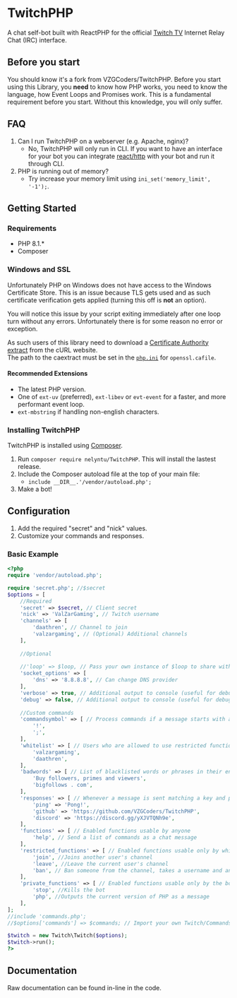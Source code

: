 TwitchPHP
====

A chat self-bot built with ReactPHP for the official [Twitch TV](https://www.twitch.tv) Internet Relay Chat (IRC) interface.

## Before you start

You should know it's a fork from VZGCoders/TwitchPHP.
Before you start using this Library, you **need** to know how PHP works, you need to know the language, how Event Loops and Promises work. This is a fundamental requirement before you start. Without this knowledge, you will only suffer.

## FAQ

1. Can I run TwitchPHP on a webserver (e.g. Apache, nginx)?
    - No, TwitchPHP will only run in CLI. If you want to have an interface for your bot you can integrate [react/http](https://github.com/ReactPHP/http) with your bot and run it through CLI.
2. PHP is running out of memory?
	- Try increase your memory limit using `ini_set('memory_limit', '-1');`.

## Getting Started

### Requirements

- PHP 8.1.*
- Composer

### Windows and SSL

Unfortunately PHP on Windows does not have access to the Windows Certificate Store. This is an issue because TLS gets used and as such certificate verification gets applied (turning this off is **not** an option).

You will notice this issue by your script exiting immediately after one loop turn without any errors. Unfortunately there is for some reason no error or exception.

As such users of this library need to download a [Certificate Authority extract](https://curl.haxx.se/docs/caextract.html) from the cURL website.<br>
The path to the caextract must be set in the [`php.ini`](https://secure.php.net/manual/en/openssl.configuration.php) for `openssl.cafile`.

#### Recommended Extensions

- The latest PHP version.
- One of `ext-uv` (preferred), `ext-libev` or `evt-event` for a faster, and more performant event loop.
- `ext-mbstring` if handling non-english characters.

### Installing TwitchPHP

TwitchPHP is installed using [Composer](https://getcomposer.org).

1. Run `composer require nelyntu/TwitchPHP`. This will install the lastest release.
2. Include the Composer autoload file at the top of your main file:
	- `include __DIR__.'/vendor/autoload.php';`
3. Make a bot!

## Configuration

1. Add the required "secret" and "nick" values.
2. Customize your commands and responses.

### Basic Example

```php
<?php
require 'vendor/autoload.php';

require 'secret.php'; //$secret
$options = [
	//Required
	'secret' => $secret, // Client secret
	'nick' => 'ValZarGaming', // Twitch username
	'channels' => [
		'daathren', // Channel to join
		'valzargaming', // (Optional) Additional channels
	],
	
	//Optional
	
	//'loop' => $loop, // Pass your own instance of $loop to share with other ReactPHP applications
	'socket_options' => [
		'dns' => '8.8.8.8', // Can change DNS provider
	],
	'verbose' => true, // Additional output to console (useful for debugging TwitchPHP)
	'debug' => false, // Additional output to console (useful for debugging communications with Twitch)
	
	//Custom commands
	'commandsymbol' => [ // Process commands if a message starts with a prefix in this array
		'!',
		';',
	],
	'whitelist' => [ // Users who are allowed to use restricted functions
		'valzargaming',
		'daathren',
	],
	'badwords' => [ // List of blacklisted words or phrases in their entirety; User will be immediately banned with reason 'badword' if spoken in chat
		'Buy followers, primes and viewers',
		'bigfollows . com',
	],
	'responses' => [ // Whenever a message is sent matching a key and prefixed with a command symbol, reply with the defined value
		'ping' => 'Pong!',
		'github' => 'https://github.com/VZGCoders/TwitchPHP',
		'discord' => 'https://discord.gg/yXJVTQNh9e',
	],
	'functions' => [ // Enabled functions usable by anyone
		'help', // Send a list of commands as a chat message
	],
	'restricted_functions' => [ // Enabled functions usable only by whitelisted users
		'join', //Joins another user's channel
		'leave', //Leave the current user's channel
		'ban', // Ban someone from the channel, takes a username and an optional reason
	],
	'private_functions' => [ // Enabled functions usable only by the bot owner sharing the same username as the bot
		'stop', //Kills the bot
		'php', //Outputs the current version of PHP as a message
	],
];
//include 'commands.php';
//$options['commands'] => $commands; // Import your own Twitch/Commands object to add additional functions

$twitch = new Twitch\Twitch($options);
$twitch->run();
?>
```

## Documentation

Raw documentation can be found in-line in the code.
